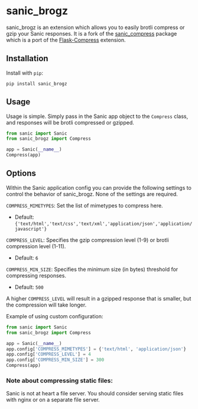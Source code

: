 # sanic_brogz

sanic_brogz is an extension which allows you to easily brotli compress or gzip your Sanic responses. It is a fork of the [sanic_compress](https://github.com/subyraman/sanic_compress) package which is a port of the [Flask-Compress](https://github.com/libwilliam/flask-compress) extension.


## Installation

Install with `pip`:

`pip install sanic_brogz`

## Usage

Usage is simple. Simply pass in the Sanic app object to the `Compress` class, and responses will be brotli compressed or gzipped.

```python
from sanic import Sanic
from sanic_brogz import Compress

app = Sanic(__name__)
Compress(app)
```

## Options

Within the Sanic application config you can provide the following settings to control the behavior of sanic_brogz. None of the settings are required.


`COMPRESS_MIMETYPES`: Set the list of mimetypes to compress here.
- Default: `{'text/html','text/css','text/xml','application/json','application/javascript'}`

`COMPRESS_LEVEL`: Specifies the gzip compression level (1-9) or brotli compression level (1-11).
- Default: `6`

`COMPRESS_MIN_SIZE`: Specifies the minimum size (in bytes) threshold for compressing responses.
- Default: `500`

A higher `COMPRESS_LEVEL` will result in a gzipped response that is smaller, but the compression will take longer.

Example of using custom configuration:

```python
from sanic import Sanic
from sanic_brogz import Compress

app = Sanic(__name__)
app.config['COMPRESS_MIMETYPES'] = {'text/html', 'application/json'}
app.config['COMPRESS_LEVEL'] = 4
app.config['COMPRESS_MIN_SIZE'] = 300
Compress(app)
```

### Note about compressing static files:

Sanic is not at heart a file server. You should consider serving static files with nginx or on a separate file server.
